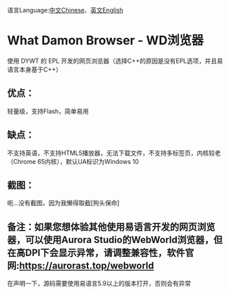 语言Language:[中文Chinese](https://github.com/WhatDamon/WDBrowser/README-CN.md)、[英文English](https://github.com/WhatDamon/WDBrowser/README.md)
# What Damon Browser - WD浏览器
使用 DYWT 的 EPL 开发的网页浏览器（选择C++的原因是没有EPL选项，并且易语言本身基于C++）
## 优点：
轻量级，支持Flash，简单易用
## 缺点：
不支持英语，不支持HTML5播放器，无法下载文件，不支持多标签页，内核较老（Chrome 65内核），默认UA标识为Windows 10
## 截图：
呃...没有截图，因为我懒得取截[狗头保命]
## 备注：如果您想体验其他使用易语言开发的网页浏览器，可以使用Aurora Studio的WebWorld浏览器，但在高DPI下会显示异常，请调整兼容性，软件官网:https://aurorast.top/webworld 
在声明一下，源码需要使用易语言5.9以上的版本打开，否则会有异常
